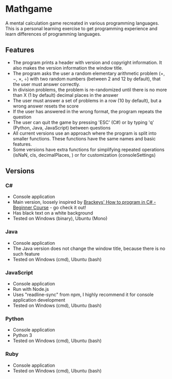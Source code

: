 # Mathgame
A mental calculation game recreated in various programming languages. This is a personal learning exercise to get programming experience and learn differences of programming languages.

## Features
* The program prints a header with version and copyright information. It also makes the version information the window title.
* The program asks the user a random elementary arithmetic problem (+, −, ×, ÷) with two random numbers (between 2 and 12 by default), that the user must answer correctly.
* In division problems, the problem is re-randomized until there is no more than X (1 by default) decimal places in the answer
* The user must answer a set of problems in a row (10 by default), but a wrong answer resets the score
* If the user has answered in the wrong format, the program repeats the question
* The user can quit the game by pressing 'ESC' (C#) or by typing 'q' (Python, Java, JavaScript) between questions
* All current versions use an approach where the program is split into smaller functions. These functions have the same names and basic features.
* Some versions have extra functions for simplifying repeated operations (isNaN, cls, decimalPlaces, ) or for customization (consoleSettings)

## Versions
### C\# 
* Console application
* Main version, loosely inspired by <a href="https://www.youtube.com/playlist?list=PLPV2KyIb3jR6ZkG8gZwJYSjnXxmfPAl51">Brackeys' How to program in C# - Beginner Course</a> - go check it out!
* Has black text on a white background
* Tested on Windows (binary), Ubuntu (Mono)

### Java
* Console application
* The Java version does not change the window title, because there is no such feature
* Tested on Windows (cmd), Ubuntu (bash)

### JavaScript
* Console application
* Run with Node.js
* Uses "readline-sync" from npm, I highly recommend it for console application development
* Tested on Windows (cmd), Ubuntu (bash)

### Python
* Console application
* Python 3
* Tested on Windows (cmd), Ubuntu (bash)

### Ruby
* Console application
* Tested on Windows (cmd), Ubuntu (bash)
